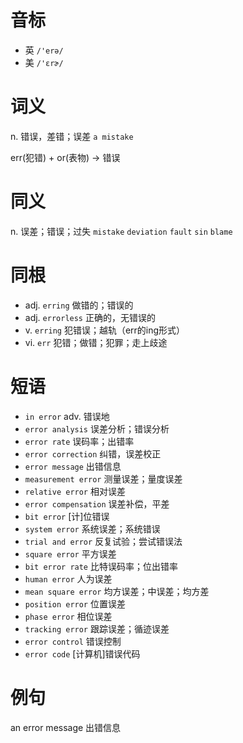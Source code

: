 # 音标

- 英 `/'erə/`
- 美 `/'ɛrɚ/`

# 词义

n. 错误，差错；误差
`a mistake`



err(犯错) + or(表物) → 错误

# 同义

n. 误差；错误；过失
`mistake` `deviation` `fault` `sin` `blame`

# 同根

- adj. `erring` 做错的；错误的
- adj. `errorless` 正确的，无错误的
- v. `erring` 犯错误；越轨（err的ing形式）
- vi. `err` 犯错；做错；犯罪；走上歧途

# 短语

- `in error` adv. 错误地
- `error analysis` 误差分析；错误分析
- `error rate` 误码率；出错率
- `error correction` 纠错，误差校正
- `error message` 出错信息
- `measurement error` 测量误差；量度误差
- `relative error` 相对误差
- `error compensation` 误差补偿，平差
- `bit error` [计]位错误
- `system error` 系统误差；系统错误
- `trial and error` 反复试验；尝试错误法
- `square error` 平方误差
- `bit error rate` 比特误码率；位出错率
- `human error` 人为误差
- `mean square error` 均方误差；中误差；均方差
- `position error` 位置误差
- `phase error` 相位误差
- `tracking error` 跟踪误差；循迹误差
- `error control` 错误控制
- `error code` [计算机]错误代码

# 例句

an error message
出错信息


